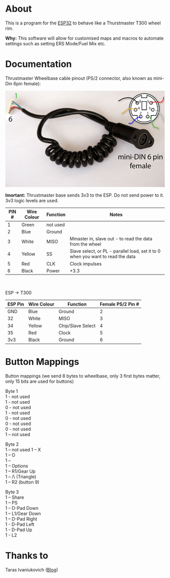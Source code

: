 # About

This is a program for the [ESP32](https://circuits4you.com/2018/12/31/esp32-devkit-esp32-wroom-gpio-pinout/) to behave like a Thurstmaster T300 wheel rim.

**Why:** This software will allow for customised maps and macros to automate settings such as setting ERS Mode/Fuel Mix etc.

# Documentation

Thrustmaster Wheelbase cable pinout (PS/2 connector, also known as mini-Din 6pin female):

![PS/2 Female DIN](images/Female_DIN.jpg)

**Imortant:** Thrustmaster base sends 3v3 to the ESP. Do not send power to it. 3v3 logic levels are used.

| PIN # | Wire Colour | Function | Notes                                                                           |
| ----- | ----------- | -------- | ------------------------------------------------------------------------------- |
| 1     | Green       | not used |
| 2     | Blue        | Ground   |
| 3     | White       | MISO     | Mmaster in, slave out - to read the data from the wheel                         |
| 4     | Yellow      | SS       | Slave select, or PL - parallel load, set it to 0 when you want to read the data |
| 5     | Red         | CLK      | Clock impulses                                                                  |
| 6     | Black       | Power    | +3.3                                                                            |

<br><br>
ESP -> T300

| ESP Pin | Wire Colour | Function          | Female PS/2 Pin # |
| ------- | ----------- | ----------------- | ----------------- |
| GND     | Blue        | Ground            | 2                 |
| 32      | White       | MISO              | 3                 |
| 34      | Yellow      | Chip/Slave Select | 4                 |
| 35      | Red         | Clock             | 5                 |
| 3v3     | Black       | Ground            | 6                 |

# Button Mappings

Button mappings (we send 8 bytes to wheelbase, only 3 first bytes matter, only 15 bits are used for buttons)

Byte 1  
1 - not used  
1 - not used  
0 - not used  
1 - not used  
0 - not used  
0 - not used  
0 - not used  
1 – not used

Byte 2  
1 – not used
1 – X  
1 – O  
1 – [](Square)  
1 – Options  
1 – R1/Gear Up  
1 – /\ (Triangle)  
1 – R2 (button 9)

Byte 3  
1 – Share  
1 – PS  
1 – D-Pad Down  
1 – L1/Gear Down  
1 – D-Pad Right  
1 - D-Pad Left  
1 - D-Pad Up  
1 - L2

# Thanks to

Taras Ivaniukovich ([Blog](https://rr-m.org/blog/))
